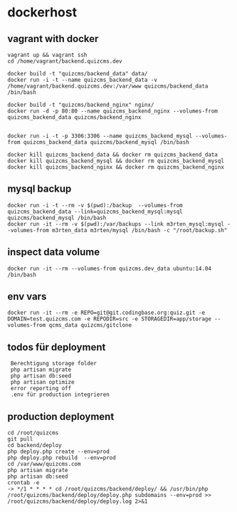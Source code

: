 # dockerhost

## vagrant with docker

    vagrant up && vagrant ssh
    cd /home/vagrant/backend.quizcms.dev
    
    docker build -t "quizcms/backend_data" data/
    docker run -i -t --name quizcms_backend_data -v /home/vagrant/backend.quizcms.dev:/var/www quizcms/backend_data /bin/bash
    
    docker build -t "quizcms/backend_nginx" nginx/
    docker run -d -p 80:80 --name quizcms_backend_nginx --volumes-from quizcms_backend_data quizcms/backend_nginx
    
    
    docker run -i -t -p 3306:3306 --name quizcms_backend_mysql --volumes-from quizcms_backend_data quizcms/backend_mysql /bin/bash
    
    docker kill quizcms_backend_data && docker rm quizcms_backend_data 
    docker kill quizcms_backend_mysql && docker rm quizcms_backend_mysql 
    docker kill quizcms_backend_nginx && docker rm quizcms_backend_nginx
    
## mysql backup
    
    docker run -i -t --rm -v $(pwd):/backup  --volumes-from quizcms_backend_data --link=quizcms_backend_mysql:mysql quizcms/backend_mysql /bin/bash
    docker run -it --rm -v $(pwd):/var/backups --link m3rten_mysql:mysql --volumes-from m3rten_data m3rten/mysql /bin/bash -c "/root/backup.sh"
    
## inspect data volume
    
    docker run -it --rm --volumes-from quizcms.dev_data ubuntu:14.04 /bin/bash
    
## env vars    
    docker run -it --rm -e REPO=git@git.codingbase.org:quiz.git -e DOMAIN=test.quizcms.com -e REPODIR=src -e STORAGEDIR=app/storage --volumes-from qcms_data quizcms/gitclone

## todos für deployment
    
     Berechtigung storage folder
     php artisan migrate
     php artisan db:seed
     php artisan optimize
     error reporting off
     .env für production integrieren
     
## production deployment 

    cd /root/quizcms
    git pull
    cd backend/deploy
    php deploy.php create --env=prod
    php deploy.php rebuild  --env=prod
    cd /var/www/quizcms.com
    php artisan migrate
    php artisan db:seed
    crontab -e
    -> */1 * * * * cd /root/quizcms/backend/deploy/ && /usr/bin/php /root/quizcms/backend/deploy/deploy.php subdomains --env=prod >> /root/quizcms/backend/deploy/deploy.log 2>&1
    